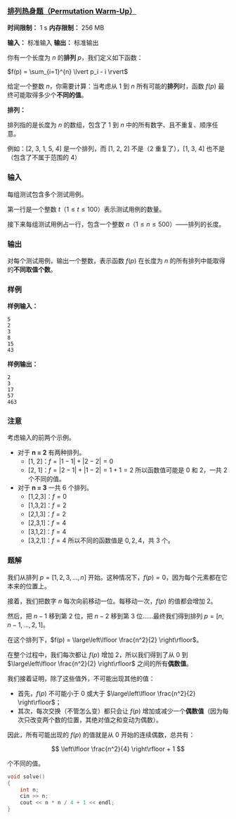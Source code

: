 ### [排列热身题（Permutation Warm-Up）](https://codeforces.com/contest/2108/problem/A)

**时间限制：** 1 s
**内存限制：** 256 MB

**输入：** 标准输入
**输出：** 标准输出



你有一个长度为 $n$ 的**排列** $p$，我们定义如下函数：

$f(p) = \sum_{i=1}^{n} \lvert p_i - i \rvert$

给定一个整数 $n$，你需要计算：当考虑从 $1$ 到 $n$ 所有可能的**排列**时，函数 $f(p)$ 最终可能取得多少个**不同的值**。



**排列：**

排列指的是长度为 $n$ 的数组，包含了 $1$ 到 $n$ 中的所有数字、且不重复、顺序任意。

例如：[2, 3, 1, 5, 4] 是一个排列，而 [1, 2, 2] 不是（2 重复了），[1, 3, 4] 也不是（包含了不属于范围的 4）







### 输入

每组测试包含多个测试用例。

第一行是一个整数 $t$（$1 \le t \le 100$）表示测试用例的数量。

接下来每组测试用例占一行，包含一个整数 $n$（$1 \le n \le 500$）——排列的长度。





### 输出

对每个测试用例，输出一个整数，表示函数 $f(p)$ 在长度为 $n$ 的所有排列中能取得的**不同取值个数**。





### 样例

**样例输入：**

```
5
2
3
8
15
43
```



**样例输出：**

```
2
3
17
57
463
```





### 注意

考虑输入的前两个示例。

- 对于 **n = 2** 有两种排列。
    - [1, 2]：$f = |1-1| + |2-2| = 0$
    - [2, 1]：$f = |2-1| + |1-2| = 1 + 1 = 2$
         所以函数值可能是 $0$ 和 $2$，一共 $2$ 个不同的值。
- 对于 **n = 3** 一共 $6$ 个排列。
    - [1,2,3]：$f=0$
    - [1,3,2]：$f=2$
    - [2,1,3]：$f=2$
    - [2,3,1]：$f=4$
    - [3,1,2]：$f=4$
    - [3,2,1]：$f=4$
         所以不同的函数值是 $0, 2, 4$，共 $3$ 个。





### 题解

我们从排列 $p = [1, 2, 3, ..., n]$ 开始。这种情况下，$f(p) = 0$，因为每个元素都在它本来的位置上。

接着，我们把数字 $n$ 每次向前移动一位。每移动一次，$f(p)$ 的值都会增加 2。

然后，把 $n-1$ 移到第 2 位，把 $n-2$ 移到第 3 位……最终我们得到排列 $p = [n, n-1, ..., 2, 1]$。

在这个排列下，$f(p) = \large\left\lfloor \frac{n^2}{2} \right\rfloor$。

在整个过程中，我们每次都让 $f(p)$ 增加 2，所以我们得到了从 $0$ 到 $\large\left\lfloor \frac{n^2}{2} \right\rfloor$ 之间的所有**偶数值**。

我们接着证明，除了这些值外，不可能出现其他的值：

* 首先，$f(p)$ 不可能小于 $0$ 或大于 $\large\left\lfloor \frac{n^2}{2} \right\rfloor$；
* 其次，每次交换（不管怎么变）都只会让 $f(p)$ 增加或减少一个**偶数值**（因为每次只改变两个数的位置，其绝对值之和变动为偶数）。

因此，所有可能出现的 $f(p)$ 的值就是从 $0$ 开始的连续偶数，总共有：

$$
\left\lfloor \frac{n^2}{4} \right\rfloor + 1
$$

个不同的值。



```cpp
void solve()
{
	int n;
	cin >> n;
	cout << n * n / 4 + 1 << endl;
}
```


